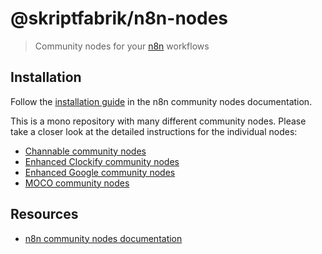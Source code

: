 # @skriptfabrik/n8n-nodes

> Community nodes for your [n8n](https://n8n.io/) workflows

## Installation

Follow the [installation guide](https://docs.n8n.io/integrations/community-nodes/installation/) in the n8n community
nodes documentation.

This is a mono repository with many different community nodes.
Please take a closer look at the detailed instructions for the individual nodes:

- [Channable community nodes](nodes/channable/README.md)
- [Enhanced Clockify community nodes](nodes/clockify-enhanced/README.md)
- [Enhanced Google community nodes](nodes/google-enhanced/README.md)
- [MOCO community nodes](nodes/moco/README.md)

## Resources

- [n8n community nodes documentation](https://docs.n8n.io/integrations/community-nodes/)
